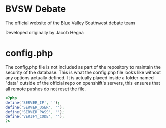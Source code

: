 BVSW Debate
========

The official website of the Blue Valley Southwest debate team

Developed originally by Jacob Hegna

config.php
==

The config.php file is not included as part of the repository to maintain the security of the database.
This is what the config.php file looks like without any options actually defined.  It is actually placed inside a folder named "data" outside of the official repo on openshift's servers, this ensures that all remote pushes do not reset the file.
```php
<?php
define('SERVER_IP', '');
define('SERVER_USER', '');
define('SERVER_PASS', '');
define('VERIFY_CODE', '');
?>